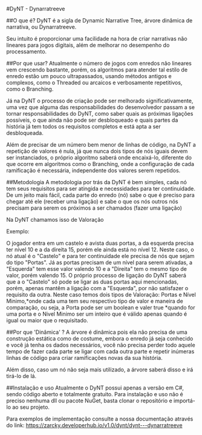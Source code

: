 #DyNT - Dynarratreeve

##O que é?
DyNT é a sigla de Dynamic Narrative Tree, árvore dinâmica de narrativa, ou Dynarratreeve.

Seu intuito é proporcionar uma facilidade na hora de criar narrativas não lineares para jogos digitais, além de melhorar no desempenho do processamento.

##Por que usar?
Atualmente o número de jogos com enredos não lineares vem crescendo bastante, porém, os algoritmos para atender tal estilo de enredo estão um pouco ultrapassados, usando métodos antigos e complexos, como o Threaded ou arcaicos e verbosamente repetitivos, como o Branching.

Já na DyNT o processo de criação pode ser melhorado significativamente, uma vez que alguma das responsabilidades do desenvolvedor passam a se tornar responsabilidades do DyNT, como saber quais as próximas ligações possíveis, o que ainda não pode ser desbloqueado e quais partes da história já tem todos os requisitos completos e está apta a ser desbloqueada.

Além de precisar de um número bem menor de linhas de código, na DyNT a repetição de valores é nula, já que nunca dois tipos de nós iguais devem ser instanciados, o próprio algoritmo saberá onde encaixá-lo, diferente do que ocorre em algoritmos como o Branching, onde a configuração de cada ramificação é necessária, independente dos valores serem repetidos.

##Metodologia
A metodologia por trás da DyNT é bem simples, cada nó tem seus requisitos para ser atingida e necessidades para ter continuidade. De um jeito mais fácil, cada parte do enredo (nó) sabe o que é preciso para chegar até ele (receber uma ligação) e sabe o que os nós outros nós precisam para serem os próximos a ser chamados (fazer uma ligação)

Na DyNT chamamos isso de Valoração

Exemplo:

O jogador entra em um castelo e avista duas portas, a da esquerda precisa ter nível 10 e a da direita 15, porém ele ainda está no nível 12. Neste caso, o nó atual é o "Castelo" e para ter continuidade ele precisa de nós que sejam do tipo "Portas".
Já as portas precisam de um nível para serem ativadas, a "Esquerda" tem esse valor valendo 10 e a "Direita" tem o mesmo tipo de valor, porém valendo 15.
O próprio processo de ligação do DyNT saberá que a o "Castelo" só pode se ligar as duas portas aqui mencionadas, porém, apenas mantêm a ligação com a "Esquerda", por não satisfazer o requisito da outra.
Neste caso temos dois tipos de Valoração: Portas e Nível Minimo,*onde cada uma tem seu respectivo tipo de valor e maneira de comparação, ou seja, a Porta pode ser um boolean e valer true *quando for uma porta e o Nivel Minimo ser um inteiro que é válido apenas quando é igual ou maior que o requisitado.

##Por que 'Dinâmica' ?
A árvore é dinâmica pois ela não precisa de uma construção estática como de costume, embora o enredo já seja conhecido e você já tenha os dados necessários, você não precisa perder todo aquele tempo de fazer cada parte se ligar com cada outra parte e repetir inúmeras linhas de código para criar ramificações novas da sua história.

Além disso, caso um nó não seja mais utilizado, a árvore saberá disso e irá tirá-lo de lá.

##Instalação e uso
Atualmente o DyNT possui apenas a versão em C#, sendo código aberto e totalmente gratuito. Para instalação e uso não é preciso nenhuma dll ou pacote NuGet, basta clonar o repositório e importá-lo ao seu projeto.

Para exemplos de implementação consulte a nossa documentação através do link:
https://zarcky.developerhub.io/v1.0/dynt/dynt---dynarratreeve
